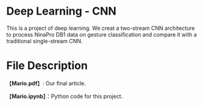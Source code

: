 # Deep Learning - CNN
This is a project of deep learning. We creat a two-stream CNN architecture to process NinaPro DB1 data on gesture classification and compare it with a traditional single-stream CNN. 
# File Description
【**Mario.pdf**】: Our final article.

【**Mario.ipynb**】：Python code for this project.
